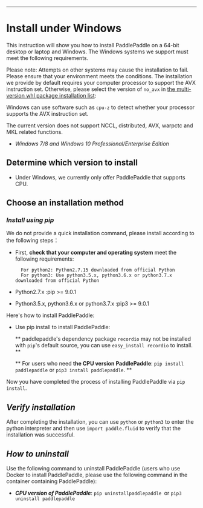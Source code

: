 ***

# **Install under Windows**

This instruction will show you how to install PaddlePaddle on a 64-bit desktop or laptop and Windows. The Windows systems we support must meet the following requirements.


Please note: Attempts on other systems may cause the installation to fail. Please ensure that your environment meets the conditions. The installation we provide by default requires your computer processor to support the AVX instruction set. Otherwise, please select the version of `no_avx` in [the multi-version whl package installation list](Tables.html/#ciwhls):

Windows can use software such as `cpu-z` to detect whether your processor supports the AVX instruction set.

The current version does not support NCCL, distributed, AVX, warpctc and MKL related functions.

* *Windows 7/8 and Windows 10 Professional/Enterprise Edition*

## Determine which version to install

* Under Windows, we currently only offer PaddlePaddle that supports CPU.

## Choose an installation method

### ***Install using pip***

We do not provide a quick installation command, please install according to the following steps： 

* First, **check that your computer and operating system** meet the following requirements:

		For python2: Python2.7.15 downloaded from official Python
		For python3: Use python3.5.x, python3.6.x or python3.7.x downloaded from official Python

* Python2.7.x :pip >= 9.0.1
* Python3.5.x, python3.6.x or python3.7.x :pip3 >= 9.0.1

Here's how to install PaddlePaddle:

* Use pip install to install PaddlePaddle:

    ** paddlepaddle's dependency package `recordio` may not be installed with `pip`'s default source, you can use `easy_install recordio` to install. **

	** For users who need **the CPU version PaddlePaddle**: `pip install paddlepaddle` or `pip3 install paddlepaddle`. **

Now you have completed the process of installing PaddlePaddle via `pip install`.

## ***Verify installation***

After completing the installation, you can use `python` or `python3` to enter the python interpreter and then use `import paddle.fluid` to verify that the installation was successful.

## ***How to uninstall***

Use the following command to uninstall PaddlePaddle (users who use Docker to install PaddlePaddle, please use the following command in the container containing PaddlePaddle):

* ***CPU version of PaddlePaddle***: `pip uninstallpaddlepaddle `or `pip3 uninstall paddlepaddle`
